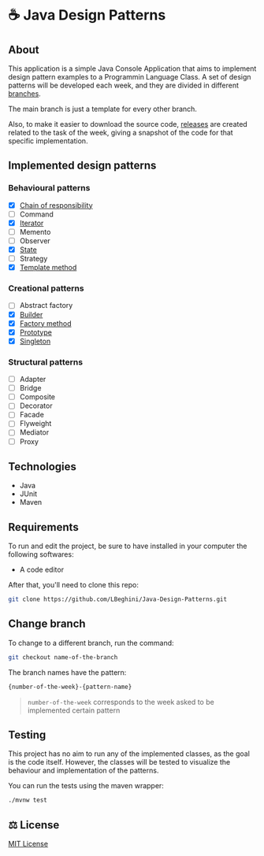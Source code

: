 # ☕ Java Design Patterns

## About

This application is a simple Java Console Application that aims to implement design pattern examples to a Programmin Language Class. A set of design patterns will be developed
each week, and they are divided in different [branches](https://github.com/LBeghini/Java-Design-Patterns/branches).  

The main branch is just a template for every other branch.

Also, to make it easier to download the source code, [releases](https://github.com/LBeghini/Java-Design-Patterns/releases) are created related to the task of the week, giving a snapshot of the code for that specific implementation.

## Implemented design patterns

### Behavioural patterns

- [x] [Chain of responsibility](https://github.com/LBeghini/Java-Design-Patterns/tree/4-chain-of-responsibility)
- [ ] Command
- [x] [Iterator](https://github.com/LBeghini/Java-Design-Patterns/tree/4-iterator)
- [ ] Memento
- [ ] Observer
- [x] [State](https://github.com/LBeghini/Java-Design-Patterns/tree/3-state)
- [ ] Strategy
- [x] [Template method](https://github.com/LBeghini/Java-Design-Patterns/tree/4-template-method)

### Creational patterns

- [ ] Abstract factory
- [x] [Builder](https://github.com/LBeghini/Java-Design-Patterns/tree/1-builder)
- [x] [Factory method](https://github.com/LBeghini/Java-Design-Patterns/tree/2-factory-method)
- [x] [Prototype](https://github.com/LBeghini/Java-Design-Patterns/tree/2-prototype)
- [x] [Singleton](https://github.com/LBeghini/Java-Design-Patterns/tree/1-singleton)

### Structural patterns

- [ ] Adapter
- [ ] Bridge
- [ ] Composite
- [ ] Decorator
- [ ] Facade
- [ ] Flyweight
- [ ] Mediator
- [ ] Proxy

## Technologies

- Java
- JUnit
- Maven

## Requirements 

To run and edit the project, be sure to have installed in your computer the following softwares:
- A code editor

After that, you'll need to clone this repo:

```bash
git clone https://github.com/LBeghini/Java-Design-Patterns.git
```

## Change branch

To change to a different branch, run the command:

```bash
git checkout name-of-the-branch
```

The branch names have the pattern:

```bash
{number-of-the-week}-{pattern-name}
```

> `number-of-the-week` corresponds to the week asked to be implemented certain pattern 

## Testing

This project has no aim to run any of the implemented classes, as the goal is the code itself. However, the classes will be tested to visualize the behaviour and implementation 
of the patterns.  

You can run the tests using the maven wrapper:

```bash
./mvnw test 
```

## :balance_scale: License

[MIT License](https://github.com/LBeghini/Java-Design-Patterns/blob/main/LICENSE)
